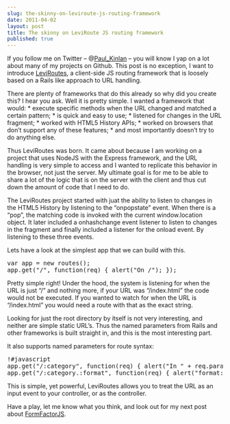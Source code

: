 ```yaml
---
slug: the-skinny-on-leviroute-js-routing-framework
date: 2011-04-02
layout: post
title: The skinny on LeviRoute JS routing framework
published: true
---
```

<p>If you follow me on Twitter &ndash; @<a href="http://twitter.com/paul_kinlan">Paul_Kinlan</a>
&ndash; you will know I yap on a lot about many of my projects on Github.  This
post is no exception, I want to introduce <a href="https://github.com/PaulKinlan/leviroutes">LeviRoutes</a>, a client-side JS routing
framework that is loosely based on a Rails like approach to URL handling.</p>

<p>There are plenty of frameworks that do this already so why did you create
this? I hear you ask.  Well it is pretty simple. I wanted a framework that
would:
 *  execute specific methods when the URL changed and matched a certain
pattern;
 *  is quick and easy to use;
 *  listened for changes in the URL fragment;
 *  worked with HTML5 History APIs;
 *  worked on browsers that don&rsquo;t support any of these features;
 *  and most importantly doesn&rsquo;t try to do anything else.</p>

<p>Thus LeviRoutes was born.  It came about because I am working on a project
that uses NodeJS with the Express framework, and the URL handling is very
simple to access and I wanted to replicate this behavior in the browser, not
just the server.  My ultimate goal is for me to be able to share a lot of
the logic that is on the server with the client and thus cut down the amount
of code that I need to do.</p>

<p>The LeviRoutes project started with juat the ability to listen to changes in
the HTML5 History by listening to the &ldquo;onpopstate&rdquo; event.  When there is a
&ldquo;pop&rdquo;, the matching code is invoked with the current window.location object.
 It later included a onhashchange event listener to listen to changes in
the fragment and finally included a listener for the onload event.  By
listening to these three events.</p>

<p>Lets have a look at the simplest app that we can build with this.</p>

<div class="CodeRay">
  <div class="code"><pre><span class="kw">var</span> app = <span class="kw">new</span> routes();
app.get(<span class="s"><span class="dl">&quot;</span><span class="k">/</span><span class="dl">&quot;</span></span>, <span class="kw">function</span>(req) { alert(<span class="s"><span class="dl">&quot;</span><span class="k">On /</span><span class="dl">&quot;</span></span>); });</pre></div>
</div>


<p>Pretty simple right!  Under the hood, the system is listening for when the
URL is just &ldquo;/&rdquo; and nothing more, if your URL was &ldquo;/index.html&rdquo; the code
would not be executed.  If you wanted to watch for when the URL is
&ldquo;/index.html&rdquo; you would need a route with that as the exact string.</p>

<p>Looking for just the root directory by itself is not very interesting, and
neither are simple static URL&rsquo;s.  Thus the named parameters from Rails and
other frameworks is built straight in, and this is the most interesting
part.</p>

<p>It also supports named parameters for route syntax:</p>

<div class="CodeRay">
  <div class="code"><pre>!#javascript
app.get(&quot;/:category&quot;, function(req) { alert(&quot;In &quot; + req.params.category); });
app.get(&quot;/:category.:format&quot;, function(req) { alert(&quot;format: &quot; + req.params.format); });</pre></div>
</div>


<p>This is simple, yet powerful, LeviRoutes allows you to treat the URL as an
input event to your controller, or as the controller.</p>

<p>Have a play, let me know what you think, and look out for my next post about
<a href="https://github.com/PaulKinlan/formfactor">FormFactorJS</a>.</p>

